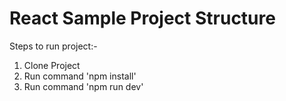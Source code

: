 # React Sample Project Structure

Steps to run project:-
1. Clone Project
2. Run command 'npm install'
3. Run command 'npm run dev'